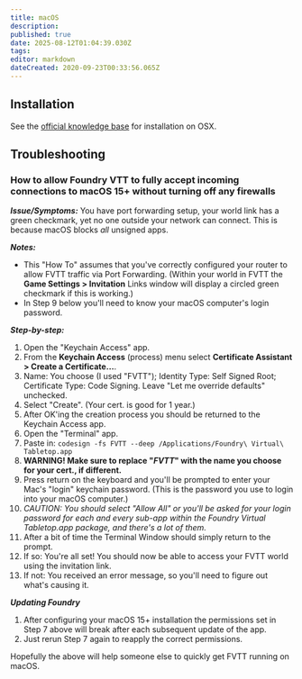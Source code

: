 ```yaml
---
title: macOS
description: 
published: true
date: 2025-08-12T01:04:39.030Z
tags: 
editor: markdown
dateCreated: 2020-09-23T00:33:56.065Z
---
```


## Installation

See the [official knowledge base](https://foundryvtt.com/article/installation/) for installation on OSX.

## Troubleshooting

### How to allow Foundry VTT to fully accept incoming connections to macOS 15+ without turning off any firewalls

***Issue/Symptoms:***
You have port forwarding setup, your world link has a green checkmark, yet no one outside your network can connect. This is because macOS blocks *all* unsigned apps. 

***Notes:***
* This "How To" assumes that you've correctly configured your router to allow FVTT traffic via Port Forwarding. (Within your world in FVTT the **Game Settings > Invitation** Links window will display a circled green checkmark if this is working.) 
* In Step 9 below you'll need to know your macOS computer's login password. 

***Step-by-step:***
1. Open the "Keychain Access" app. 
2. From the **Keychain Access** (process) menu select **Certificate Assistant > Create a Certificate…**. 
3. Name: You choose (I used "FVTT"); Identity Type: Self Signed Root; Certificate Type: Code Signing. Leave "Let me override defaults" unchecked. 
4. Select "Create". (Your cert. is good for 1 year.) 
5. After OK'ing the creation process you should be returned to the Keychain Access app. 
6. Open the "Terminal" app. 
7. Paste in: `codesign -fs FVTT --deep /Applications/Foundry\ Virtual\ Tabletop.app` 
8. **WARNING! Make sure to replace "*FVTT*" with the name you choose for your cert., if different.** 
9. Press return on the keyboard and you'll be prompted to enter your Mac's "login" keychain password. (This is the password you use to login into your macOS computer.) 
10. *CAUTION: You should select "Allow All" or you'll be asked for your login password for each and every sub-app within the Foundry Virtual Tabletop.app package, and there's a lot of them.* 
11. After a bit of time the Terminal Window should simply return to the prompt. 
12. If so: You're all set! You should now be able to access your FVTT world using the invitation link. 
13. If not: You received an error message, so you'll need to figure out what's causing it. 

***Updating Foundry***
1. After configuring your macOS 15+ installation the permissions set in Step 7 above will break after each subsequent update of the app.
2. Just rerun Step 7 again to reapply the correct permissions.

Hopefully the above will help someone else to quickly get FVTT running on macOS.